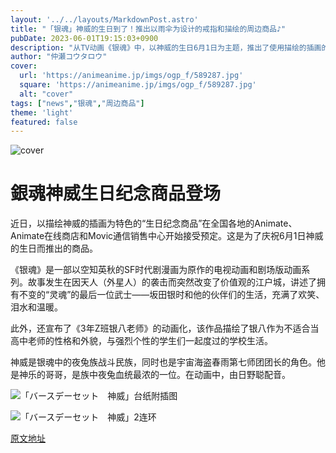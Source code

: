 ```yaml
---
layout: '../../layouts/MarkdownPost.astro'
title: "「银魂」神威的生日到了！推出以雨伞为设计的戒指和描绘的周边商品♪"
pubDate: 2023-06-01T19:15:03+0900
description: "从TV动画《银魂》中，以神威的生日6月1日为主题，推出了使用描绘的插画的“生日套装”。在全国的Animate、Animate在线商店和Movic通信销售中接受预约生产。"
author: "仲瀬コウタロウ"
cover:
  url: 'https://animeanime.jp/imgs/ogp_f/589287.jpg'
  square: 'https://animeanime.jp/imgs/ogp_f/589287.jpg'
  alt: "cover"
tags: ["news","银魂","周边商品"]
theme: 'light'
featured: false
---
```


![cover](https://animeanime.jp/imgs/ogp_f/589287.jpg)

# 銀魂神威生日纪念商品登场

近日，以描绘神威的插画为特色的“生日纪念商品”在全国各地的Animate、Animate在线商店和Movic通信销售中心开始接受预定。这是为了庆祝6月1日神威的生日而推出的商品。

《银魂》是一部以空知英秋的SF时代剧漫画为原作的电视动画和剧场版动画系列。故事发生在因天人（外星人）的袭击而突然改变了价值观的江户城，讲述了拥有不变的“灵魂”的最后一位武士——坂田银时和他的伙伴们的生活，充满了欢笑、泪水和温暖。

此外，还宣布了《3年Z班银八老师》的动画化，该作品描绘了银八作为不适合当高中老师的性格和外貌，与强烈个性的学生们一起度过的学校生活。

神威是银魂中的夜兔族战斗民族，同时也是宇宙海盗春雨第七师团团长的角色。他是神乐的哥哥，是族中夜兔血统最浓的一位。在动画中，由日野聪配音。

![「バースデーセット　神威」台纸附插图](https://animeanime.jp/imgs/zoom/589286.jpg)

![「バースデーセット　神威」2连环](https://animeanime.jp/imgs/zoom/589288.jpg)

  [原文地址](https://animeanime.jp/article/2023/06/01/77687.html)